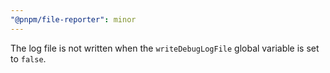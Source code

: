 ```yaml
---
"@pnpm/file-reporter": minor
---
```


The log file is not written when the `writeDebugLogFile` global variable is set to `false`.
